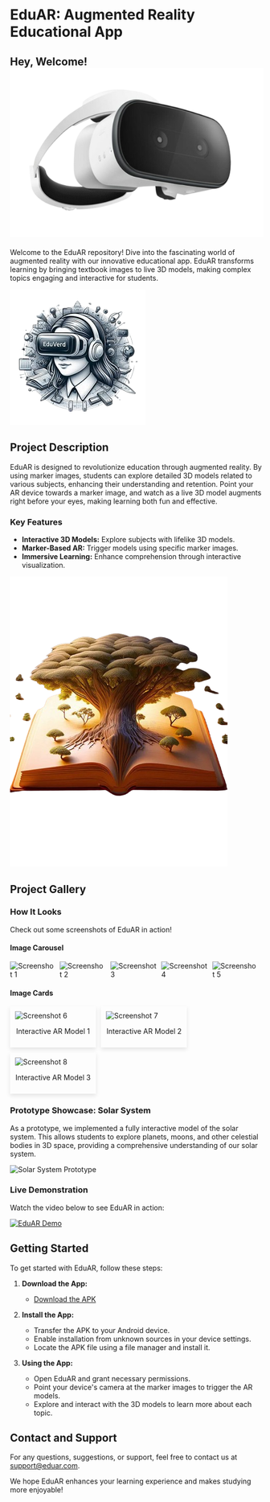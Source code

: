 # EduAR: Augmented Reality Educational App

## Hey, Welcome! ![AR Headset](/img/Apple-AR-Headset-740x493-removebg-preview.png)

Welcome to the EduAR repository! Dive into the fascinating world of augmented reality with our innovative educational app. EduAR transforms learning by bringing textbook images to live 3D models, making complex topics engaging and interactive for students.

![EduAR Logo](/img/logo2-removebg-preview.png)

## Project Description

EduAR is designed to revolutionize education through augmented reality. By using marker images, students can explore detailed 3D models related to various subjects, enhancing their understanding and retention. Point your AR device towards a marker image, and watch as a live 3D model augments right before your eyes, making learning both fun and effective.

### Key Features

- **Interactive 3D Models:** Explore subjects with lifelike 3D models.
- **Marker-Based AR:** Trigger models using specific marker images.
- **Immersive Learning:** Enhance comprehension through interactive visualization.

![Example Marker Image](img/tree-removebg-preview.png)

## Project Gallery

### How It Looks

Check out some screenshots of EduAR in action!

#### Image Carousel

<div style="display: flex; overflow-x: scroll;">
  <img src="https://via.placeholder.com/300x200" alt="Screenshot 1" style="margin-right: 10px;">
  <img src="https://via.placeholder.com/300x200" alt="Screenshot 2" style="margin-right: 10px;">
  <img src="https://via.placeholder.com/300x200" alt="Screenshot 3" style="margin-right: 10px;">
  <img src="https://via.placeholder.com/300x200" alt="Screenshot 4" style="margin-right: 10px;">
  <img src="https://via.placeholder.com/300x200" alt="Screenshot 5" style="margin-right: 10px;">
</div>

#### Image Cards

<div style="display: flex; flex-wrap: wrap; gap: 10px;">
  <div style="flex: 1 1 30%; max-width: 30%; box-shadow: 0 4px 8px rgba(0, 0, 0, 0.1); padding: 10px;">
    <img src="https://via.placeholder.com/300x200" alt="Screenshot 6">
    <p style="text-align: center;">Interactive AR Model 1</p>
  </div>
  <div style="flex: 1 1 30%; max-width: 30%; box-shadow: 0 4px 8px rgba(0, 0, 0, 0.1); padding: 10px;">
    <img src="https://via.placeholder.com/300x200" alt="Screenshot 7">
    <p style="text-align: center;">Interactive AR Model 2</p>
  </div>
  <div style="flex: 1 1 30%; max-width: 30%; box-shadow: 0 4px 8px rgba(0, 0, 0, 0.1); padding: 10px;">
    <img src="https://via.placeholder.com/300x200" alt="Screenshot 8">
    <p style="text-align: center;">Interactive AR Model 3</p>
  </div>
  <!-- Add more cards as needed -->
</div>

### Prototype Showcase: Solar System

As a prototype, we implemented a fully interactive model of the solar system. This allows students to explore planets, moons, and other celestial bodies in 3D space, providing a comprehensive understanding of our solar system.

![Solar System Prototype](https://via.placeholder.com/300x200)

### Live Demonstration

Watch the video below to see EduAR in action:

[![EduAR Demo](https://via.placeholder.com/300x200)](https://www.youtube.com/watch?v=dummyvideolink)

## Getting Started

To get started with EduAR, follow these steps:

1. **Download the App:**
   - [Download the APK](https://github.com/your-repo-link)
   
2. **Install the App:**
   - Transfer the APK to your Android device.
   - Enable installation from unknown sources in your device settings.
   - Locate the APK file using a file manager and install it.

3. **Using the App:**
   - Open EduAR and grant necessary permissions.
   - Point your device's camera at the marker images to trigger the AR models.
   - Explore and interact with the 3D models to learn more about each topic.

## Contact and Support

For any questions, suggestions, or support, feel free to contact us at [support@eduar.com](mailto:support@eduar.com).

We hope EduAR enhances your learning experience and makes studying more enjoyable!
